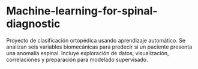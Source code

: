 # Machine-learning-for-spinal-diagnostic
Proyecto de clasificación ortopédica usando aprendizaje automático. Se analizan seis variables biomecánicas para predecir si un paciente presenta una anomalía espinal. Incluye exploración de datos, visualización, correlaciones y preparación para modelado supervisado.
